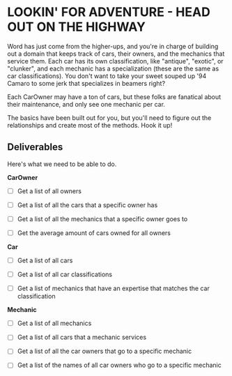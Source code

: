 # LOOKIN' FOR ADVENTURE - HEAD OUT ON THE HIGHWAY

Word has just come from the higher-ups, and you're in charge of building out a domain that keeps track of cars, their owners, and the mechanics that service them.  Each car has its own classification, like "antique", "exotic", or "clunker", and each mechanic has a specialization (these are the same as car classifications).  You don't want to take your sweet souped up '94 Camaro to some jerk that specializes in beamers right?

Each CarOwner may have a ton of cars, but these folks are fanatical about their maintenance, and only see one mechanic per car.

The basics have been built out for you, but you'll need to figure out the relationships and create most of the methods.  Hook it up!

## Deliverables

Here's what we need to be able to do.

**CarOwner**

 - [ ] Get a list of all owners

 - [ ] Get a list of all the cars that a specific owner has

 - [ ] Get a list of all the mechanics that a specific owner goes to

 - [ ] Get the average amount of cars owned for all owners

**Car**

- [ ] Get a list of all cars

- [ ] Get a list of all car classifications

- [ ] Get a list of mechanics that have an expertise that matches the car classification

**Mechanic**

 - [ ] Get a list of all mechanics

 - [ ] Get a list of all cars that a mechanic services

 - [ ] Get a list of all the car owners that go to a specific mechanic

 - [ ] Get a list of the names of all car owners who
  go to a specific mechanic
